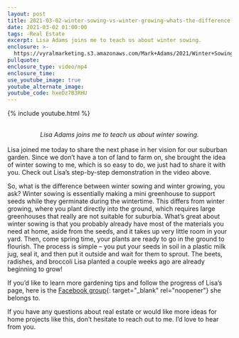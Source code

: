 ```yaml
---
layout: post
title: 2021-03-02-winter-sowing-vs-winter-growing-whats-the-difference
date: 2021-03-02 01:00:00
tags: -Real Estate
excerpt: Lisa Adams joins me to teach us about winter sowing.
enclosure: >-
  https://vyralmarketing.s3.amazonaws.com/Mark+Adams/2021/Winter+Sowing+vs+Winter+Growing+What's+the+difference.mp4
pullquote:
enclosure_type: video/mp4
enclosure_time:
use_youtube_image: true
youtube_alternate_image: 
youtube_code: hxeDz7B3RHU
---
```

{% include youtube.html %}

<br>
<center><em>Lisa Adams joins me to teach us about winter sowing.</em></center>
<br>
Lisa joined me today to share the next phase in her vision for our suburban garden. Since we don’t have a ton of land to farm on, she brought the idea of winter sowing to me, which is so easy to do, we just had to share it with you. Check out Lisa’s step-by-step demonstration in the video above.
 

So, what is the difference between winter sowing and winter growing, you ask? Winter sowing is essentially making a mini greenhouse to support seeds while they germinate during the wintertime. This differs from winter growing, where you plant directly into the ground, which requires large greenhouses that really are not suitable for suburbia. What’s great about winter sowing is that you probably already have most of the materials you need at home, aside from the seeds, and it takes up very little room in your yard. Then, come spring time, your plants are ready to go in the ground to flourish. The process is simple – you put your seeds in soil in a plastic milk jug, seal it, and then put it outside and wait for them to sprout. The beets, radishes, and broccoli Lisa planted a couple weeks ago are already beginning to grow!

 

If you’d like to learn more gardening tips and follow the progress of Lisa’s page, here is the [Facebook group](https://www.facebook.com/groups/WinterSowing.VegGardeningWithSheryl/?ref=share){: target="_blank" rel="noopener"} she belongs to.

 

If you have any questions about real estate or would like more ideas for home projects like this, don’t hesitate to reach out to me. I’d love to hear from you.
